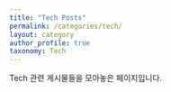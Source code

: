 ```yaml
---
title: "Tech Posts"
permalink: /categories/tech/
layout: category
author_profile: true
taxonomy: Tech
---
```


Tech 관련 게시물들을 모아놓은 페이지입니다.
